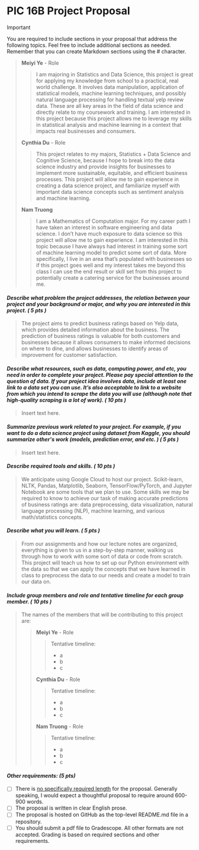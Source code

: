 # PIC 16B Project Proposal

> [!IMPORTANT]
> You are required to include sections in your proposal that address the following topics. Feel free to include additional sections as needed. Remember that you can create Markdown sections using the # character.
>> **Meiyi Ye** - Role  
>>> I am majoring in Statistics and Data Science, this project is great for applying my knowledge from school to a practical, real world challenge. It involves data manipulation, application of statistical models, machine learning techniques, and possibly natural language processing for handling textual yelp review data. These are all key areas in the field of data science and directly relate to my coursework and training. I am interested in this project because this project allows me to leverage my skills in statistical analysis and machine learning in a context that impacts real businesses and consumers.
>>> 
>>
>> **Cynthia Du** - Role
>>> This project relates to my majors, Statistics + Data Science and Cognitive Science, because I hope to break into the data science industry and provide insights for businesses to implement more sustainable, equitable, and efficient business processes. This project will allow me to gain experience in creating a data science project, and familiarize myself with important data science concepts such as sentiment analysis and machine learning.
>>
>> **Nam Truong**
>>> I am a Mathematics of Computation major. For my career path I have taken an interest in software engineering and data science. I don’t have much exposure to data science so this project will allow me to gain experience. I am interested in this topic because I have always had interest in training some sort of machine learning model to predict some sort of data. More specifically, I live in an area that’s populated with businesses so if this project goes well and my interest takes me beyond this class I can use the end result or skill set from this project to potentially create a catering service for the businesses around me.


#### _Describe what problem the project addresses, the relation between your project and your background or major, and why you are interested in this project. ( 5 pts )_
> The project aims to predict business ratings based on Yelp data, which provides detailed information about the business. The prediction of business ratings is valuable for both customers and businesses because it allows consumers to make informed decisions on where to dine, and allows businesses to identify areas of improvement for customer satisfaction.
    
#### _Describe what resources, such as data, computing power, and etc, you need in order to complete your project. Please pay special attention to the question of data. If your project idea involves data, include at least one link to a data set you can use. It’s also acceptable to link to a website from which you intend to scrape the data you will use (although note that high-quality scraping is a lot of work).  ( 10 pts )_
> Insert text here.

#### _Summarize previous work related to your project. For example, if you want to do a data science project using dataset from Kaggle, you should summarize other's work (models, prediction error, and etc. ) ( 5 pts )_
> Insert text here.

#### _Describe required tools and skills. ( 10 pts )_
> We anticipate using Google Cloud to host our project. Scikit-learn, NLTK, Pandas, Matplotlib, Seaborn, TensorFlow/PyTorch, and Jupyter Notebook are some tools that we plan to use. Some skills we may be required to know to achieve our task of making accurate predictions of business ratings are: data preprocessing, data visualization, natural language processing (NLP), machine learning, and various math/statistics concepts.

#### _Describe what you will learn.  ( 5 pts )_
> From our assignments and how our lecture notes are organized, everything is given to us in a step-by-step manner, walking us through how to work with some sort of data or code from scratch. This project will teach us how to set up our Python environment with the data so that we can apply the concepts that we have learned in class to preprocess the data to our needs and create a model to train our data on.

#### _Include group members and role and tentative timeline for each group member. ( 10 pts )_
> The names of the members that will be contributing to this project are:
>> **Meiyi Ye** - Role  
>>> Tentative timeline:
>>> - a
>>> - b
>>> - c
>>
>> **Cynthia Du** - Role
>>> Tentative timeline:
>>> - a
>>> - b
>>> - c
>>
>> **Nam Truong** - Role
>>> Tentative timeline:
>>> - a
>>> - b
>>> - c




#### _Other requirements: (5 pts)_
- [ ] There is <ins>no specifically required length</ins> for the proposal. Generally speaking, I would expect a thoughtful proposal to require around 600-900 words.
- [ ] The proposal is written in clear English prose.
- [ ] The proposal is hosted on GitHub as the top-level README.md file in a repository.
- [ ] You should submit a pdf file to Gradescope. All other formats are not accepted.
Grading is based on required sections and other requirements.
